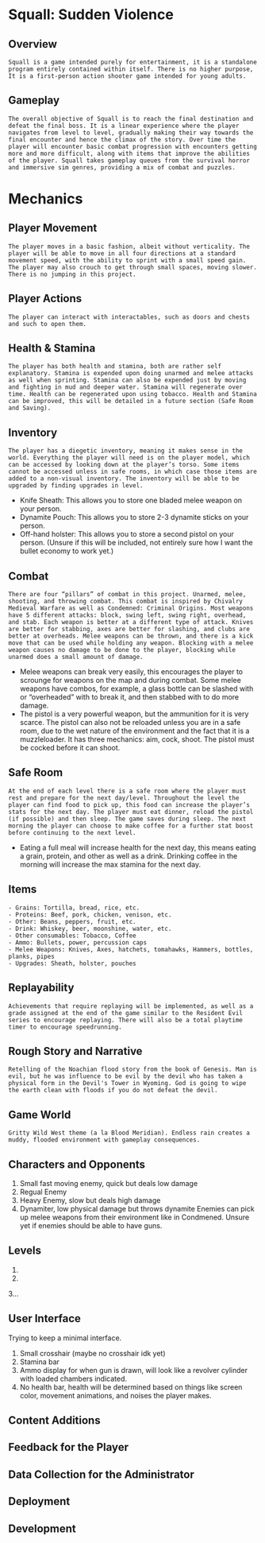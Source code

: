 # Squall: Sudden Violence

## Overview

	Squall is a game intended purely for entertainment, it is a standalone program entirely contained within itself. There is no higher purpose, It is a first-person action shooter game intended for young adults.

## Gameplay

	The overall objective of Squall is to reach the final destination and defeat the final boss. It is a linear experience where the player navigates from level to level, gradually making their way towards the final encounter and hence the climax of the story. Over time the player will encounter basic combat progression with encounters getting more and more difficult, along with items that improve the abilities of the player. Squall takes gameplay queues from the survival horror and immersive sim genres, providing a mix of combat and puzzles.
 
# Mechanics

## Player Movement

	The player moves in a basic fashion, albeit without verticality. The player will be able to move in all four directions at a standard movement speed, with the ability to sprint with a small speed gain. The player may also crouch to get through small spaces, moving slower. There is no jumping in this project.

## Player Actions

	The player can interact with interactables, such as doors and chests and such to open them.

## Health & Stamina

	The player has both health and stamina, both are rather self explanatory. Stamina is expended upon doing unarmed and melee attacks as well when sprinting. Stamina can also be expended just by moving and fighting in mud and deeper water. Stamina will regenerate over time. Health can be regenerated upon using tobacco. Health and Stamina can be improved, this will be detailed in a future section (Safe Room and Saving).

## Inventory

	The player has a diegetic inventory, meaning it makes sense in the world. Everything the player will need is on the player model, which can be accessed by looking down at the player’s torso. Some items cannot be accessed unless in safe rooms, in which case those items are added to a non-visual inventory. The inventory will be able to be upgraded by finding upgrades in level.
- Knife Sheath: This allows you to store one bladed melee weapon on your person.
- Dynamite Pouch: This allows you to store 2-3 dynamite sticks on your person.
- Off-hand holster: This allows you to store a second pistol on your person. (Unsure if this will be included, not entirely sure how I want the bullet economy to work yet.)

## Combat

	There are four “pillars” of combat in this project. Unarmed, melee, shooting, and throwing combat. This combat is inspired by Chivalry Medieval Warfare as well as Condemned: Criminal Origins. Most weapons have 5 different attacks: block, swing left, swing right, overhead, and stab. Each weapon is better at a different type of attack. Knives are better for stabbing, axes are better for slashing, and clubs are better at overheads. Melee weapons can be thrown, and there is a kick move that can be used while holding any weapon. Blocking with a melee weapon causes no damage to be done to the player, blocking while unarmed does a small amount of damage.
- Melee weapons can break very easily, this encourages the player to scrounge for weapons on the map and during combat. Some melee weapons have combos, for example, a glass bottle can be slashed with or “overheaded” with to break it, and then stabbed with to do more damage.
- The pistol is a very powerful weapon, but the ammunition for it is very scarce. The pistol can also not be reloaded unless you are in a safe room, due to the wet nature of the environment and the fact that it is a muzzleloader. It has three mechanics: aim, cock, shoot. The pistol must be cocked before it can shoot.

## Safe Room

	At the end of each level there is a safe room where the player must rest and prepare for the next day/level. Throughout the level the player can find food to pick up, this food can increase the player’s stats for the next day. The player must eat dinner, reload the pistol (if possible) and then sleep. The game saves during sleep. The next morning the player can choose to make coffee for a further stat boost before continuing to the next level.
- Eating a full meal will increase health for the next day, this means eating a grain, protein, and other as well as a drink. Drinking coffee in the morning will increase the max stamina for the next day.

## Items

	- Grains: Tortilla, bread, rice, etc.
	- Proteins: Beef, pork, chicken, venison, etc.
	- Other: Beans, peppers, fruit, etc.
	- Drink: Whiskey, beer, moonshine, water, etc.
	- Other consumables: Tobacco, Coffee
	- Ammo: Bullets, power, percussion caps
	- Melee Weapons: Knives, Axes, hatchets, tomahawks, Hammers, bottles, planks, pipes
	- Upgrades: Sheath, holster, pouches

## Replayability

	Achievements that require replaying will be implemented, as well as a grade assigned at the end of the game similar to the Resident Evil series to encourage replaying. There will also be a total playtime timer to encourage speedrunning.

## Rough Story and Narrative

	Retelling of the Noachian flood story from the book of Genesis. Man is evil, but he was influence to be evil by the devil who has taken a physical form in the Devil's Tower in Wyoming. God is going to wipe the earth clean with floods if you do not defeat the devil. 

## Game World

	Gritty Wild West theme (a la Blood Meridian). Endless rain creates a muddy, flooded environment with gameplay consequences.

## Characters and Opponents
  1. Small fast moving enemy, quick but deals low damage
  2. Regual Enemy
  3. Heavy Enemy, slow but deals high damage
  4. Dynamiter, low physical damage but throws dynamite
  Enemies can pick up melee weapons from their environment like in Condmened. Unsure yet if enemies should be able to have guns.

## Levels
  1. 
  2.
  3...

## User Interface
  Trying to keep a minimal interface.
  1. Small crosshair (maybe no crosshair idk yet)
  2. Stamina bar
  3. Ammo display for when gun is drawn, will look like a revolver cylinder with loaded chambers indicated.
  4. No health bar, health will be determined based on things like screen color, movement animations, and noises the player makes.

## Content Additions

## Feedback for the Player

## Data Collection for the Administrator

## Deployment

## Development
